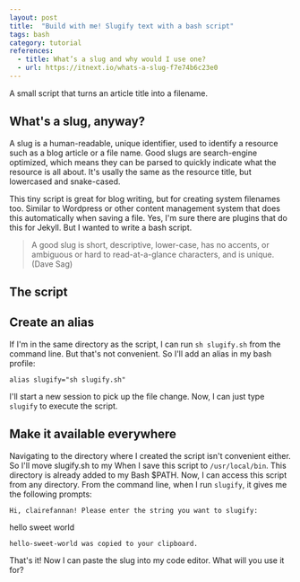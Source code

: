 ```yaml
---
layout: post
title:  "Build with me! Slugify text with a bash script"
tags: bash
category: tutorial
references:
  - title: What’s a slug and why would I use one?
  - url: https://itnext.io/whats-a-slug-f7e74b6c23e0
---
```


A small script that turns an article title into a filename.

## What's a slug, anyway?

A slug is a human-readable, unique identifier, used to identify a resource such as a blog article or a file name. Good slugs are search-engine optimized, which means they can be parsed to quickly indicate what the resource is all about. It's usally the same as the resource title, but lowercased and snake-cased.

This tiny script is great for blog writing, but for creating system filenames too. Similar to Wordpress or other content management system that does this automatically when saving a file. Yes, I'm sure there are plugins that do this for Jekyll. But I wanted to write a bash script.

> A good slug is short, descriptive, lower-case, has no accents, or ambiguous or hard to read-at-a-glance characters, and is unique. (Dave Sag)

## The script

<script src="https://gist.github.com/cannandev/d428d3d41e515b5346437fbbdd5296d0.js"></script>

## Create an alias

If I'm in the same directory as the script, I can run `sh slugify.sh` from the command line. But that's not convenient. So I'll add an alias in my bash profile:

`alias slugify="sh slugify.sh"`

I'll start a new session to pick up the file change. Now, I can just type `slugify` to execute the script.

## Make it available everywhere

Navigating to the directory where I created the script isn't convenient either. So I'll move slugify.sh to my When I save this script to `/usr/local/bin`. This directory is already added to my Bash $PATH. Now, I can access this script from any directory. From the command line, when I run
`slugify`, it gives me the following prompts:

`Hi, clairefannan! Please enter the string you want to slugify:`

hello sweet world

`hello-sweet-world was copied to your clipboard.`

That's it! Now I can paste the slug into my code editor. What will you use it for?
